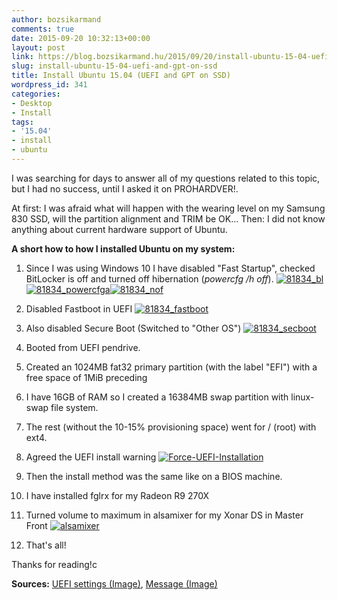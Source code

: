 ```yaml
---
author: bozsikarmand
comments: true
date: 2015-09-20 10:32:13+00:00
layout: post
link: https://blog.bozsikarmand.hu/2015/09/20/install-ubuntu-15-04-uefi-and-gpt-on-ssd/
slug: install-ubuntu-15-04-uefi-and-gpt-on-ssd
title: Install Ubuntu 15.04 (UEFI and GPT on SSD)
wordpress_id: 341
categories:
- Desktop
- Install
tags:
- '15.04'
- install
- ubuntu
---
```


I was searching for days to answer all of my questions related to this topic, but I had no success, until I asked it on PROHARDVER!.

At first: I was afraid what will happen with the wearing level on my Samsung 830 SSD, will the partition alignment and TRIM be OK...
Then: I did not know anything about current hardware support of Ubuntu.

**A short how to how I installed Ubuntu on my system:**



	
  1. Since I was using Windows 10 I have disabled "Fast Startup", checked BitLocker is off and turned off hibernation (_powercfg /h off_).
[![81834_bl](https://blog.bozsikarmand.hu/wp-content/uploads/2015/09/81834_bl-300x74.png)](https://blog.bozsikarmand.hu/wp-content/uploads/2015/09/81834_bl.png)[![81834_powercfga](https://blog.bozsikarmand.hu/wp-content/uploads/2015/09/81834_powercfga-251x300.png)](https://blog.bozsikarmand.hu/wp-content/uploads/2015/09/81834_powercfga.png)[![81834_nof](https://blog.bozsikarmand.hu/wp-content/uploads/2015/09/81834_nof-300x211.png)](https://blog.bozsikarmand.hu/wp-content/uploads/2015/09/81834_nof.png)

	
  2. Disabled Fastboot in UEFI
[![81834_fastboot](https://blog.bozsikarmand.hu/wp-content/uploads/2015/09/81834_fastboot-300x225.png)](https://blog.bozsikarmand.hu/wp-content/uploads/2015/09/81834_fastboot.png)

	
  3. Also disabled Secure Boot (Switched to "Other OS")
[![81834_secboot](https://blog.bozsikarmand.hu/wp-content/uploads/2015/09/81834_secboot-300x225.png)](https://blog.bozsikarmand.hu/wp-content/uploads/2015/09/81834_secboot.png)

	
  4. Booted from UEFI pendrive.

	
  5. Created an 1024MB fat32 primary partition (with the label "EFI") with a free space of 1MiB preceding

	
  6. I have 16GB of RAM so I created a 16384MB swap partition with linux-swap file system.

	
  7. The rest (without the 10-15% provisioning space) went for / (root) with ext4.

	
  8. Agreed the UEFI install warning
[![Force-UEFI-Installation](https://blog.bozsikarmand.hu/wp-content/uploads/2015/09/Force-UEFI-Installation-300x225.jpeg)](https://blog.bozsikarmand.hu/wp-content/uploads/2015/09/Force-UEFI-Installation.jpeg)

	
  9. Then the install method was the same like on a BIOS machine.

	
  10. I have installed fglrx for my Radeon R9 270X

	
  11. Turned volume to maximum in alsamixer for my Xonar DS in Master Front
[![alsamixer](https://blog.bozsikarmand.hu/wp-content/uploads/2015/09/alsamixer-300x177.png)](https://blog.bozsikarmand.hu/wp-content/uploads/2015/09/alsamixer.png)

	
  12. That's all!


Thanks for reading!c

__Sources:__ [UEFI settings (Image)](http://www.eightforums.com/tutorials/17058-secure-boot-enable-disable-uefi-2.html), [Message (Image)](http://www.tecmint.com/wp-content/uploads/2015/04/Force-UEFI-Installation.jpeg)
